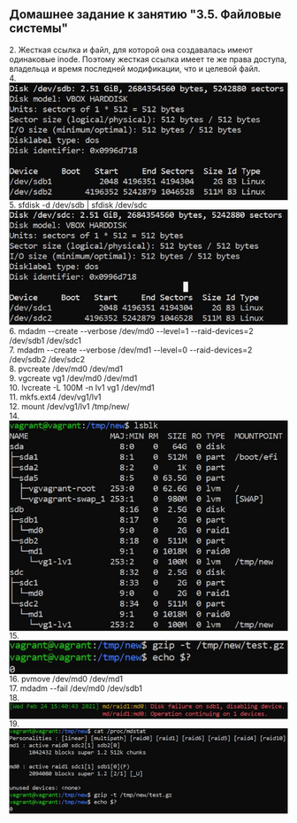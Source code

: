 ## Домашнее задание к занятию "3.5. Файловые системы"

2\. Жесткая ссылка и файл, для которой она создавалась имеют одинаковые inode. Поэтому жесткая ссылка имеет те же права доступа, владельца и время последней модификации, что и целевой файл.  
4\. <img align="top" src="img/fdisk.jpg">  
5. sfdisk -d /dev/sdb | sfdisk /dev/sdc  
![sfdisk](img/sfdisk.jpg)  
6. mdadm --create --verbose /dev/md0 --level=1 --raid-devices=2 /dev/sdb1 /dev/sdc1  
7. mdadm --create --verbose /dev/md1 --level=0 --raid-devices=2 /dev/sdb2 /dev/sdc2  
8. pvcreate /dev/md0 /dev/md1  
9. vgcreate vg1  /dev/md0 /dev/md1  
10. lvcreate -L 100M -n lv1 vg1 /dev/md1  
11. mkfs.ext4 /dev/vg1/lv1  
12. mount /dev/vg1/lv1 /tmp/new/  
14. <img align="top" src="img/lsblk.jpg">	<!--![lsblk](img/lsblk.jpg)-->   
15. <img align="top" src="img/gzip.jpg">	<!--![gzip](img/gzip.jpg)-->   
16. pvmove /dev/md0 /dev/md1  
17. mdadm --fail /dev/md0 /dev/sdb1  
18. <img align="top" src="img/dmesg.jpg">	<!--![dmesg](img/dmesg.jpg)-->   
19. <img align="top" src="img/final.jpg">	<!--![final](img/final.jpg)--> 